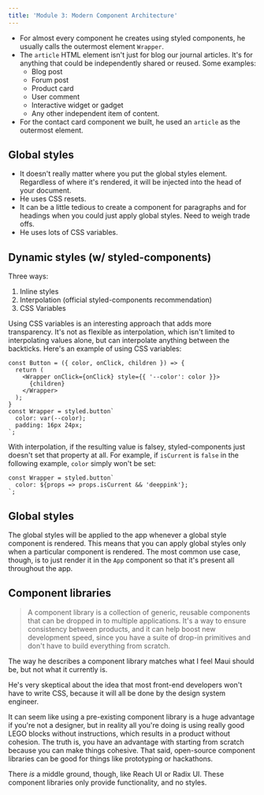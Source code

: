 ```yaml
---
title: 'Module 3: Modern Component Architecture'
---
```


- For almost every component he creates using styled components, he usually calls the outermost element `Wrapper`.
- The `article` HTML element isn't just for blog our journal articles. It's for anything that could be independently shared or reused. Some examples:
  - Blog post
  - Forum post
  - Product card
  - User comment
  - Interactive widget or gadget
  - Any other independent item of content.
- For the contact card component we built, he used an `article` as the outermost element.

## Global styles

- It doesn't really matter where you put the global styles element. Regardless of where it's rendered, it will be injected into the head of your document.
- He uses CSS resets.
- It can be a little tedious to create a component for paragraphs and for headings when you could just apply global styles. Need to weigh trade offs.
- He uses lots of CSS variables.
## Dynamic styles (w/ styled-components)

Three ways:

1. Inline styles
2. Interpolation (official styled-components recommendation)
3. CSS Variables

Using CSS variables is an interesting approach that adds more transparency. It's not as flexible as interpolation, which isn't limited to interpolating values alone, but can interpolate anything between the backticks. Here's an example of using CSS variables:

```tsx
const Button = ({ color, onClick, children }) => {
  return (
    <Wrapper onClick={onClick} style={{ '--color': color }}>
      {children}
    </Wrapper>
  );
}
const Wrapper = styled.button`
  color: var(--color);
  padding: 16px 24px;
`;
```

With interpolation, if the resulting value is falsey, styled-components just doesn't set that property at all. For example, if `isCurrent` is `false` in the following example, `color` simply won't be set:

```tsx
const Wrapper = styled.button`
  color: ${props => props.isCurrent && 'deeppink'};
`;
```

## Global styles

The global styles will be applied to the app whenever a global style component is rendered. This means that you can apply global styles only when a particular component is rendered. The most common use case, though, is to just render it in the `App` component so that it's present all throughout the app.

## Component libraries

> A component library is a collection of generic, reusable components that can be dropped in to multiple applications. It's a way to ensure consistency between products, and it can help boost new development speed, since you have a suite of drop-in primitives and don't have to build everything from scratch.

The way he describes a component library matches what I feel Maui should be, but not what it currently is.

He's very skeptical about the idea that most front-end developers won't have to write CSS, because it will all be done by the design system engineer.

It can seem like using a pre-existing component library is a huge advantage if you're not a designer, but in reality all you're doing is using really good LEGO blocks without instructions, which results in a product without cohesion. The truth is, you have an advantage with starting from scratch because you can make things cohesive. That said, open-source component libraries can be good for things like prototyping or hackathons.

There _is_ a middle ground, though, like Reach UI or Radix UI. These component libraries only provide functionality, and no styles.

